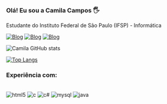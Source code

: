 ### Olá! Eu sou a Camila Campos 🖐️
Estudante do Instituto Federal de São Paulo (IFSP) - Informática

[![Blog](https://img.shields.io/badge/Gmail-D14836?style=for-the-badge&logo=gmail&logoColor=white)](https://mail.google.com/mail/u/0/?tab=rm&ogbl#inbox)
[![Blog](https://img.shields.io/badge/Discord-7289DA?style=for-the-badge&logo=discord&logoColor=white)](https://discord.com/)
[![Blog](https://img.shields.io/badge/LinkedIn-0077B5?style=for-the-badge&logo=linkedin&logoColor=white)](https://www.linkedin.com/in/camila-campos-9a52721b7?lipi=urn%3Ali%3Apage%3Ad_flagship3_profile_view_base%3BRk2e7gwATOeaJ8T7DHFKkw%3D%3D)

![Camila GitHub stats](https://github-readme-stats.vercel.app/api?username=CamilaCamposs&show_icons=true&theme=synthwave)

[![Top Langs](https://github-readme-stats.vercel.app/api/top-langs/?username=CamilaCamposs)](https://github.com/camilacamposs/github-readme-stats)

### Experiência com:
<div style="display: inline-block"><br/>
    <img align="center" alt="html5" src="https://img.shields.io/badge/HTML5-E34F26?style=for-the-badge&logo=html5&logoColor=white" />
    <img align="center" alt="c" src="https://img.shields.io/badge/C-00599C?style=for-the-badge&logo=c&logoColor=white" />
    <img align="center" alt="c#" src="https://img.shields.io/badge/C%23-239120?style=for-the-badge&logo=c-sharp&logoColor=white" />
    <img align="center" alt="mysql" src="https://img.shields.io/badge/MySQL-00000F?style=for-the-badge&logo=mysql&logoColor=white" />
    <img align="center" alt="java" src="https://img.shields.io/badge/Java-ED8B00?style=for-the-badge&logo=openjdk&logoColor=white" />
    
</div><br/>
